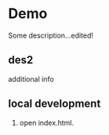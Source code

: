 # Demo

Some description...edited!

## des2

additional info

## local development
1. open index.html.